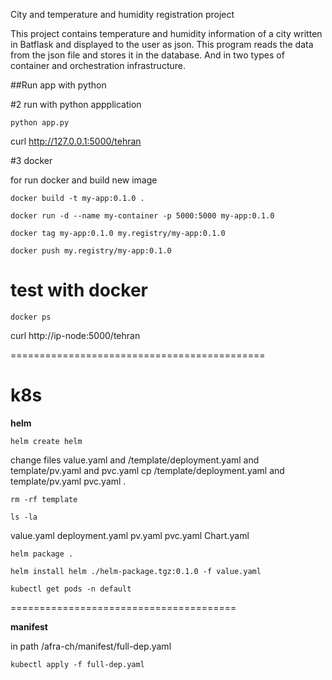 City and temperature and humidity registration project

This project contains temperature and humidity information of a city written
 in Batflask and displayed to the user as json. This program reads the 
data from the json file and stores it in the database.
And in two types of container and orchestration infrastructure.

##Run app with python 


#2 
run with python appplication

`python app.py`

curl http://127.0.0.1:5000/tehran


#3  docker

for run docker and build new image

`docker build -t my-app:0.1.0 .`

`docker run -d --name my-container -p 5000:5000 my-app:0.1.0`

`docker tag my-app:0.1.0 my.registry/my-app:0.1.0`

`docker push my.registry/my-app:0.1.0`


# test with docker 

`docker ps`

curl http://ip-node:5000/tehran


============================================
# k8s

 **helm**

`helm create helm`

change files value.yaml and /template/deployment.yaml   and template/pv.yaml and pvc.yaml 
cp /template/deployment.yaml and template/pv.yaml pvc.yaml  .

`rm -rf template`

`ls -la`

value.yaml deployment.yaml pv.yaml pvc.yaml Chart.yaml

`helm package . `

`helm install helm ./helm-package.tgz:0.1.0 -f value.yaml`

`kubectl get pods -n default`

=======================================

**manifest**

in path /afra-ch/manifest/full-dep.yaml

`kubectl apply -f full-dep.yaml`

